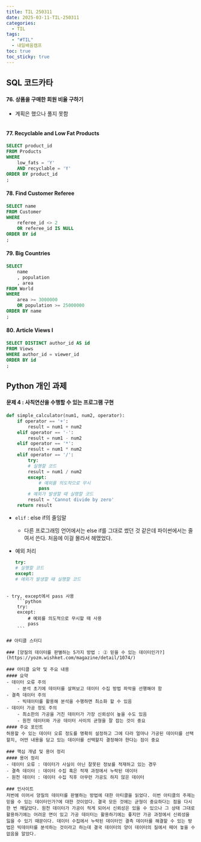 ```yaml
---
title: TIL 250311
date: 2025-03-11-TIL-250311
categories:
  - TIL
tags:
  - "#TIL"
  - 내일배움캠프
toc: true
toc_sticky: true
---
```

## SQL 코드카타
#### 76. 상품을 구매한 회원 비율 구하기
- 계획은 했으나 풀지 못함
```sql

```

#### 77. Recyclable and Low Fat Products
```sql
SELECT product_id
FROM Products
WHERE
    low_fats = 'Y'
    AND recyclable = 'Y'
ORDER BY product_id
;
```

#### 78. Find Customer Referee
```sql
SELECT name
FROM Customer
WHERE
    referee_id <> 2
    OR referee_id IS NULL
ORDER BY id
;
```

#### 79. Big Countries
```sql
SELECT
    name
    , population
    , area
FROM World
WHERE
    area >= 3000000
    OR population >= 25000000
ORDER BY name
;
```

#### 80. Article Views I
```sql
SELECT DISTINCT author_id AS id
FROM Views
WHERE author_id = viewer_id
ORDER BY id
;
```

## Python 개인 과제

#### 문제 4 : 사칙연산을 수행할 수 있는 프로그램 구현
```python
def simple_calculator(num1, num2, operator):
	if operator == '+':
		result = num1 + num2
	elif operator == '-':
		result = num1 - num2
	elif operator == '*':
		result = num1 * num2
	elif operator == '/':
		try:
		# 실행할 코드
		result = num1 / num2
		except:
			# 예외를 의도적으로 무시
			pass
		# 예외가 발생할 때 실행할 코드
		result = 'Cannot divide by zero'
	return result
```

- ```elif``` : else if의 줄임말
	- 다른 프로그래밍 언어에서는 else if를 그대로 썼던 것 같은데 파이썬에서는 줄여서 쓴다. 처음에 이걸 몰라서 헤맸었다.

- 예외 처리
	```python
	try:
	# 실행할 코드
	except:
	# 예외가 발생할 때 실행할 코드
```

- try, except에서 pass 사용
	```python
	try:
	except:
		# 예외를 의도적으로 무시할 때 사용
		pass
	```

## 아티클 스터디

### [양질의 데이터를 판별하는 5가지 방법 : ② 믿을 수 있는 데이터인가?](https://yozm.wishket.com/magazine/detail/1074/)

### 아티클 요약 및 주요 내용
#### 요약
- 데이터 오류 주의
	- 분석 초기에 데이터를 살펴보고 데이터 수집 방법 파악을 선행해야 함
- 결측 데이터 주의
	- 빅데이터를 활용해 분석을 수행하면 최소화 할 수 있음
- 데이터 가공 정도 주의
	- 최소한의 가공을 거친 데이터가 가장 신뢰성이 높을 수도 있음
	- 원천 데이터와 가공 데이터 사이의 균형을 잘 잡는 것이 중요
#### 주요 포인트 
허용할 수 있는 데이터 오류 정도를 명확히 설정하고 그에 다라 얼마나 가공된 데이터를 선택할지, 어떤 내용을 담고 있는 데이터를 선택할지 결정해야 한다는 점이 중요

### 핵심 개념 및 용어 정리
#### 용어 정리
- 데이터 오류 : 데이터가 사실이 아닌 잘못된 정보를 적재하고 있는 경우	
- 결측 데이터 : 데이터 수집 혹은 적재 과정에서 누락된 데이터
- 원천 데이터 : 데이터 수집 직후 아무런 가공도 하지 않은 데이터

### 인사이트
저번에 이어서 양질의 데이터를 판별하는 방법에 대한 아티클을 읽었다. 이번 아티클의 주제는 믿을 수 있는 데이터인가?에 대한 것이었다. 결국 모든 것에는 균형이 중요하다는 점을 다시 한 번 깨달았다. 원천 데이터가 가공이 적게 되어서 신뢰성은 있을 수 있으나 그 상태 그대로 활용하기에는 어려운 면이 있고 가공 데이터는 활용하기에는 좋지만 가공 과정에서 신뢰성을 잃을 수 있기 때문이다. 데이터 수집에서 누락된 데이터인 결측 데이터를 해결할 수 있는 방법은 빅데이터를 분석하는 것이라고 하는데 결국 데이터의 양이 데이터의 질에서 떼어 놓을 수 없음을 알았다.